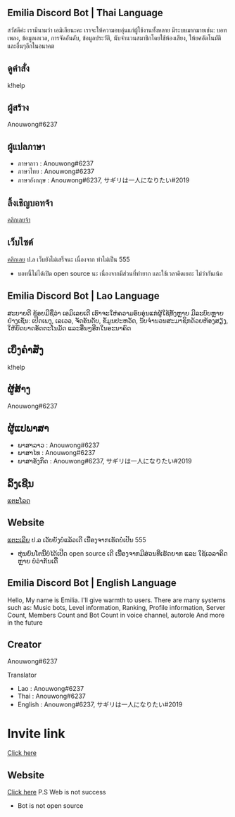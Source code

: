 ## Emilia Discord Bot | Thai Language

สวัสดีค่ะ เรามีนามว่า เอมิเลียนะคะ เราจะให้ความอบอุ่นแก่ผู้ใช้งานทั้งหลาย มีระบบมากมายเช่น: บอทเพลง, ข้อมูลเลเวล, การจัดอันดับ, ข้อมูลประวัติ, นับจำนวนสมาชิกโดยใช้ห้องเสียง, ให้ยศอัตโนมัติ และอื่นๆอีกในอนาคต

## ดูคำสั่ง
k!help

## ผู้สร้าง
Anouwong#6237

## ผู้แปลภาษา
* ภาษาลาว : Anouwong#6237
* ภาษาไทย : Anouwong#6237
* ภาษาอังกฤษ : Anouwong#6237, サギリは一人になりたい#2019

## ลิ้งเชิญบอทจ้า
[คลิกเลยจ้า](https://discordapp.com/oauth2/authorize?client_id=503240130803269665&scope=bot&permissions=1010167038)

## เว็บไซต์
[คลิกเลย](https://emiliaweb.herokuapp.com) ป.ล เว็บยังไม่เสร็จนะ เนื่องจาก ทำไม่เป็น 555

* บอทนี้ไม่ได้เปิด open source นะ เนื่องจากมีส่วนที่ทำยาก และใช้เวลาคิดเยอะ ไม่ว่ากันเน้อ

## Emilia Discord Bot | Lao Language

ສະບາຍດີ ຂ້ອຍມີຊື່ວ່າ ເອມິເລຍເດີ ເຮົາຈະໃຫ່ຄວາມອົບອຸ່ນແກ່ຜູ້ໃຊ້ທັ້ງຫຼາຍ ມີລະບົບຫຼາຍຢ່າງເຊັ່ນ: ເປີດເພງ, ເລເວວ, ຈັດອັນດັບ, ຂໍ້ມູນປະຫວັດ, ນັບຈຳນວນສະມາຊິກດ້ວຍຫ້ອງສຽງ, ໃຫ້ບົດບາດອັດຕະໂນມັດ ແລະອື່ນໆອີກໃນອະນາຄົດ

## ເບິ່ງຄຳສັ່ງ
k!help

## ຜູ້ສ້າງ
Anouwong#6237

## ຜູ້ແປພາສາ
* ພາສາລາວ : Anouwong#6237
* ພາສາໄທ : Anouwong#6237
* ພາສາອັງກິດ : Anouwong#6237, サギリは一人になりたい#2019

## ລິ້ງເຊີນ
[ແຕະໂລດ](https://discordapp.com/oauth2/authorize?client_id=503240130803269665&scope=bot&permissions=1010167038)

## Website
[ແຕະເລີຍ](https://emiliaweb.herokuapp.com) ປ.ລ ເວັບຍັງບໍ່ແລ້ວເດີ ເນື່ອງຈາກເຮັດບໍ່ເປັນ 555

* ຫຸ່ນຍົນໂຕນີ້ບໍ່ໄດ້ເປີດ open source ເດີ ເນືື່ອງຈາກມີສ່ວນທີ່ເຮັດຍາກ ແລະ ໃຊ້ເວລາຄິດຫຼາຍ ບໍ່ວ່າກັນເດີ້

## Emilia Discord Bot | English Language

Hello, My name is Emilia. I'll give warmth to users. There are many systems such as: Music bots, Level information, Ranking, Profile information, Server Count, Members Count and Bot Count in voice channel, autorole And more in the future

## Creator
Anouwong#6237

Translator
* Lao : Anouwong#6237
* Thai : Anouwong#6237
* English : Anouwong#6237, サギリは一人になりたい#2019

# Invite link
[Click here](https://discordapp.com/oauth2/authorize?client_id=503240130803269665&scope=bot&permissions=1010167038)

## Website
[Click here](https://emiliaweb.herokuapp.com) P.S Web is not success
* Bot is not open source
